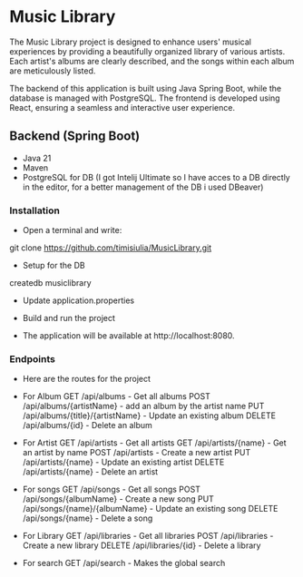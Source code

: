 
# Music Library

The Music Library project is designed to enhance users' musical experiences by providing a beautifully organized library of various artists. Each artist's albums are clearly described, and the songs within each album are meticulously listed.

The backend of this application is built using Java Spring Boot, while the database is managed with PostgreSQL. The frontend is developed using React, ensuring a seamless and interactive user experience.

## Backend (Spring Boot)
- Java 21
- Maven
- PostgreSQL for DB (I got Intelij Ultimate so I have acces to a DB directly in the editor, for a better management of the DB i used DBeaver)

### Installation
- Open a terminal and write:

git clone https://github.com/timisiulia/MusicLibrary.git

- Setup for the DB

createdb musiclibrary

- Update application.properties

- Build and run the project

- The application will be available at http://localhost:8080.

### Endpoints
- Here are the routes for the project
- For Album
  GET /api/albums - Get all albums
  POST /api/albums/{artistName} -  add an album by the artist name
  PUT /api/albums/{title}/{artistName} - Update an existing album
  DELETE /api/albums/{id} - Delete an album

- For Artist
  GET /api/artists - Get all artists
  GET /api/artists/{name} - Get an artist by name
  POST /api/artists - Create a new artist
  PUT /api/artists/{name} - Update an existing artist
  DELETE /api/artists/{name} - Delete an artist

- For songs
  GET /api/songs - Get all songs
  POST /api/songs/{albumName} - Create a new song
  PUT /api/songs/{name}/{albumName} - Update an existing song
  DELETE /api/songs/{name} - Delete a song

- For Library
  GET /api/libraries - Get all libraries
  POST /api/libraries  - Create a new library
  DELETE /api/libraries/{id} - Delete a library

- For search
  GET /api/search - Makes the global search

